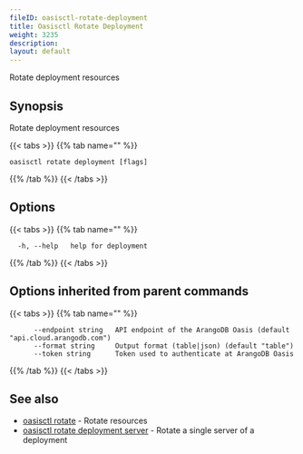 ```yaml
---
fileID: oasisctl-rotate-deployment
title: Oasisctl Rotate Deployment
weight: 3235
description: 
layout: default
---
```

Rotate deployment resources

## Synopsis

Rotate deployment resources

{{< tabs >}}
{{% tab name="" %}}
```
oasisctl rotate deployment [flags]
```
{{% /tab %}}
{{< /tabs >}}

## Options

{{< tabs >}}
{{% tab name="" %}}
```
  -h, --help   help for deployment
```
{{% /tab %}}
{{< /tabs >}}

## Options inherited from parent commands

{{< tabs >}}
{{% tab name="" %}}
```
      --endpoint string   API endpoint of the ArangoDB Oasis (default "api.cloud.arangodb.com")
      --format string     Output format (table|json) (default "table")
      --token string      Token used to authenticate at ArangoDB Oasis
```
{{% /tab %}}
{{< /tabs >}}

## See also

* [oasisctl rotate]()	 - Rotate resources
* [oasisctl rotate deployment server](oasisctl-rotate-deployment-server)	 - Rotate a single server of a deployment

